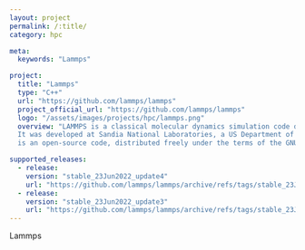 ```yaml
---
layout: project
permalink: /:title/
category: hpc

meta:
  keywords: "Lammps"

project:
  title: "Lammps"
  type: "C++"
  url: "https://github.com/lammps/lammps"
  project_official_url: "https://github.com/lammps/lammps"
  logo: "/assets/images/projects/hpc/lammps.png"
  overview: "LAMMPS is a classical molecular dynamics simulation code designed to run efficiently on parallel computers.
  It was developed at Sandia National Laboratories, a US Department of Energy facility, with funding from the DOE.  It
  is an open-source code, distributed freely under the terms of the GNU Public License (GPL) version 2."

supported_releases:
  - release:
    version: "stable_23Jun2022_update4"
    url: "https://github.com/lammps/lammps/archive/refs/tags/stable_23Jun2022_update4.tar.gz"
  - release:
    version: "stable_23Jun2022_update3"
    url: "https://github.com/lammps/lammps/archive/refs/tags/stable_23Jun2022_update3.tar.gz"
---
```


<p>Lammps</p>
